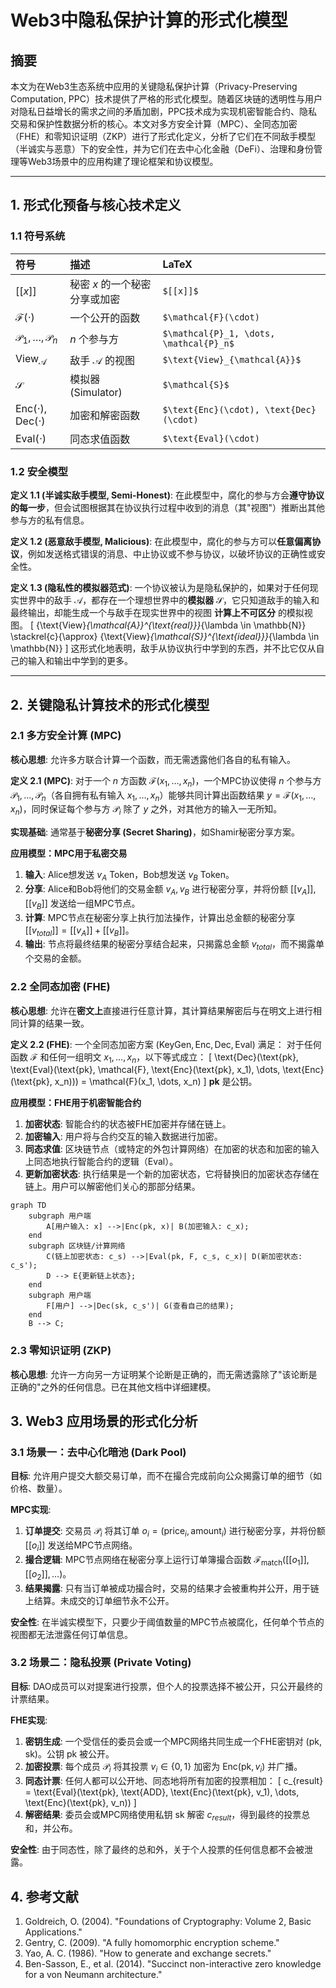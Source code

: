 # Web3中隐私保护计算的形式化模型

## 摘要

本文为在Web3生态系统中应用的关键隐私保护计算（Privacy-Preserving Computation, PPC）技术提供了严格的形式化模型。随着区块链的透明性与用户对隐私日益增长的需求之间的矛盾加剧，PPC技术成为实现机密智能合约、隐私交易和保护性数据分析的核心。本文对多方安全计算（MPC）、全同态加密（FHE）和零知识证明（ZKP）进行了形式化定义，分析了它们在不同敌手模型（半诚实与恶意）下的安全性，并为它们在去中心化金融（DeFi）、治理和身份管理等Web3场景中的应用构建了理论框架和协议模型。

---

## 1. 形式化预备与核心技术定义

### 1.1 符号系统

| 符号 | 描述 | LaTeX |
| :--- | :--- | :--- |
| $[[x]]$ | 秘密 $x$ 的一个秘密分享或加密 | `$[[x]]$` |
| $\mathcal{F}(\cdot)$ | 一个公开的函数 | `$\mathcal{F}(\cdot)` |
| $\mathcal{P}_1, \dots, \mathcal{P}_n$ | $n$ 个参与方 | `$\mathcal{P}_1, \dots, \mathcal{P}_n$` |
| $\text{View}_{\mathcal{A}}$ | 敌手 $\mathcal{A}$ 的视图 | `$\text{View}_{\mathcal{A}}$` |
| $\mathcal{S}$ | 模拟器 (Simulator) | `$\mathcal{S}$` |
| $\text{Enc}(\cdot), \text{Dec}(\cdot)$ | 加密和解密函数 | `$\text{Enc}(\cdot), \text{Dec}(\cdot)` |
| $\text{Eval}(\cdot)$ | 同态求值函数 | `$\text{Eval}(\cdot)` |

### 1.2 安全模型

**定义 1.1 (半诚实敌手模型, Semi-Honest)**: 在此模型中，腐化的参与方会**遵守协议的每一步**，但会试图根据其在协议执行过程中收到的消息（其"视图"）推断出其他参与方的私有信息。

**定义 1.2 (恶意敌手模型, Malicious)**: 在此模型中，腐化的参与方可以**任意偏离协议**，例如发送格式错误的消息、中止协议或不参与协议，以破坏协议的正确性或安全性。

**定义 1.3 (隐私性的模拟器范式)**: 一个协议被认为是隐私保护的，如果对于任何现实世界中的敌手 $\mathcal{A}$，都存在一个理想世界中的**模拟器** $\mathcal{S}$，它只知道敌手的输入和最终输出，却能生成一个与敌手在现实世界中的视图 **计算上不可区分** 的模拟视图。
\[
\{\text{View}_{\mathcal{A}}^{\text{real}}\}_{\lambda \in \mathbb{N}} \stackrel{c}{\approx} \{\text{View}_{\mathcal{S}}^{\text{ideal}}\}_{\lambda \in \mathbb{N}}
\]
这形式化地表明，敌手从协议执行中学到的东西，并不比它仅从自己的输入和输出中学到的更多。

---

## 2. 关键隐私计算技术的形式化模型

### 2.1 多方安全计算 (MPC)

**核心思想**: 允许多方联合计算一个函数，而无需透露他们各自的私有输入。

**定义 2.1 (MPC)**: 对于一个 $n$ 方函数 $\mathcal{F}(x_1, \dots, x_n)$，一个MPC协议使得 $n$ 个参与方 $\mathcal{P}_1, \dots, \mathcal{P}_n$（各自拥有私有输入 $x_1, \dots, x_n$）能够共同计算出函数结果 $y = \mathcal{F}(x_1, \dots, x_n)$，同时保证每个参与方 $\mathcal{P}_i$ 除了 $y$ 之外，对其他方的输入一无所知。

**实现基础**: 通常基于**秘密分享 (Secret Sharing)**，如Shamir秘密分享方案。

**应用模型：MPC用于私密交易**
1.  **输入**: Alice想发送 $v_A$ Token，Bob想发送 $v_B$ Token。
2.  **分享**: Alice和Bob将他们的交易金额 $v_A, v_B$ 进行秘密分享，并将份额 $[[v_A]], [[v_B]]$ 发送给一组MPC节点。
3.  **计算**: MPC节点在秘密分享上执行加法操作，计算出总金额的秘密分享 $[[v_{total}]] = [[v_A]] + [[v_B]]$。
4.  **输出**: 节点将最终结果的秘密分享结合起来，只揭露总金额 $v_{total}$，而不揭露单个交易的金额。

### 2.2 全同态加密 (FHE)

**核心思想**: 允许在**密文上**直接进行任意计算，其计算结果解密后与在明文上进行相同计算的结果一致。

**定义 2.2 (FHE)**: 一个全同态加密方案 $(\text{KeyGen}, \text{Enc}, \text{Dec}, \text{Eval})$ 满足：
对于任何函数 $\mathcal{F}$ 和任何一组明文 $x_1, \dots, x_n$，以下等式成立：
\[
\text{Dec}(\text{pk}, \text{Eval}(\text{pk}, \mathcal{F}, \text{Enc}(\text{pk}, x_1), \dots, \text{Enc}(\text{pk}, x_n))) = \mathcal{F}(x_1, \dots, x_n)
\]
**pk** 是公钥。

**应用模型：FHE用于机密智能合约**
1.  **加密状态**: 智能合约的状态被FHE加密并存储在链上。
2.  **加密输入**: 用户将与合约交互的输入数据进行加密。
3.  **同态求值**: 区块链节点（或特定的外包计算网络）在加密的状态和加密的输入上同态地执行智能合约的逻辑（$\text{Eval}$）。
4.  **更新加密状态**: 执行结果是一个新的加密状态，它将替换旧的加密状态存储在链上。用户可以解密他们关心的那部分结果。

```mermaid
graph TD
    subgraph 用户端
        A[用户输入: x] -->|Enc(pk, x)| B(加密输入: c_x);
    end
    subgraph 区块链/计算网络
        C(链上加密状态: c_s) -->|Eval(pk, F, c_s, c_x)| D(新加密状态: c_s');
        D --> E{更新链上状态};
    end
    subgraph 用户端
        F[用户] -->|Dec(sk, c_s')| G(查看自己的结果);
    end
    B --> C;
```

### 2.3 零知识证明 (ZKP)

**核心思想**: 允许一方向另一方证明某个论断是正确的，而无需透露除了"该论断是正确的"之外的任何信息。已在其他文档中详细建模。

## 3. Web3 应用场景的形式化分析

### 3.1 场景一：去中心化暗池 (Dark Pool)

**目标**: 允许用户提交大额交易订单，而不在撮合完成前向公众揭露订单的细节（如价格、数量）。

**MPC实现**:
1.  **订单提交**: 交易员 $\mathcal{P}_i$ 将其订单 $o_i = (\text{price}_i, \text{amount}_i)$ 进行秘密分享，并将份额 $[[o_i]]$ 发送给MPC节点网络。
2.  **撮合逻辑**: MPC节点网络在秘密分享上运行订单簿撮合函数 $\mathcal{F}_{\text{match}}([[o_1]], [[o_2]], \dots)$。
3.  **结果揭露**: 只有当订单被成功撮合时，交易的结果才会被重构并公开，用于链上结算。未成交的订单细节永不公开。

**安全性**: 在半诚实模型下，只要少于阈值数量的MPC节点被腐化，任何单个节点的视图都无法泄露任何订单信息。

### 3.2 场景二：隐私投票 (Private Voting)

**目标**: DAO成员可以对提案进行投票，但个人的投票选择不被公开，只公开最终的计票结果。

**FHE实现**:
1.  **密钥生成**: 一个受信任的委员会或一个MPC网络共同生成一个FHE密钥对 (pk, sk)。公钥 pk 被公开。
2.  **加密投票**: 每个成员 $\mathcal{P}_i$ 将其投票 $v_i \in \{0, 1\}$ 加密为 $\text{Enc}(\text{pk}, v_i)$ 并广播。
3.  **同态计票**: 任何人都可以公开地、同态地将所有加密的投票相加：
    \[
    c_{result} = \text{Eval}(\text{pk}, \text{ADD}, \text{Enc}(\text{pk}, v_1), \dots, \text{Enc}(\text{pk}, v_n))
    \]
4.  **解密结果**: 委员会或MPC网络使用私钥 sk 解密 $c_{result}$，得到最终的投票总和，并公布。

**安全性**: 由于同态性，除了最终的总和外，关于个人投票的任何信息都不会被泄露。

## 4. 参考文献
1.  Goldreich, O. (2004). "Foundations of Cryptography: Volume 2, Basic Applications."
2.  Gentry, C. (2009). "A fully homomorphic encryption scheme."
3.  Yao, A. C. (1986). "How to generate and exchange secrets."
4.  Ben-Sasson, E., et al. (2014). "Succinct non-interactive zero knowledge for a von Neumann architecture." 